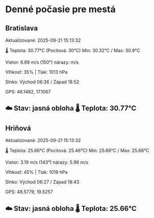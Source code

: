 ﻿# Denné počasie pre mestá

## Bratislava
Aktualizované: 2025-09-21 15:13:32

🌡️ Teplota: 30.77°C 
(Pocitová: 30°C)
Min: 30.32°C / Max: 30.9°C

Vietor: 6.69 m/s    (150°) 
nárazy:  m/s

Vlhkosť: 35% | Tlak: 1013 hPa

Slnko: Východ 06:36 / Západ 18:52

GPS: 48.1482, 17.1067

☁️ Stav: jasná obloha        🌡️ Teplota: 30.77°C
---

## Hriňová
Aktualizované: 2025-09-21 15:13:32

🌡️ Teplota: 25.66°C 
(Pocitová: 25.46°C)
Min: 25.66°C / Max: 25.66°C

Vietor: 3.19 m/s (143°)
nárazy: 5.96 m/s

Vlhkosť: 45% | Tlak: 1019 hPa

Slnko: Východ 06:27 / Západ 18:43

GPS: 48.5779, 19.5257

☁️ Stav: jasná obloha        🌡️ Teplota: 25.66°C
---
